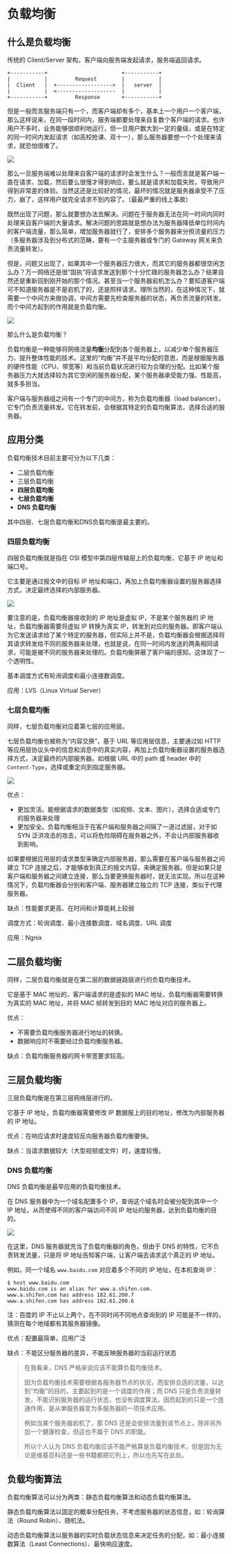 # 负载均衡

## 什么是负载均衡

传统的 Client/Server 架构，客户端向服务端发起请求，服务端返回请求。

```
+-----------+                        +-----------+
|           |         Request        |           |
|  Client   |  +------------------>  |   server  |
|           |  <-------------------  |           |
+-----------+         Response       +-----------+
```

但是一般而言服务端只有一个，而客户端却有多个，基本上一个用户一个客户端，那么这样说来，在同一段时间内，服务端都要处理来自复数个客户端的请求。也许用户不多时，业务能够很顺利地运行，但一旦用户数大到一定的量级，或是在特定的同一时间内发起请求（如高校抢课、双十一），那么服务器要想一个个处理来请求，就恐怕很难了。

![](../images/load_balance/client-server.png)



那么一旦服务端难以处理来自客户端的请求时会发生什么？一般而言就是客户端一直在请求、加载，然后要么很慢才得到响应，要么就是请求和加载失败，导致用户得到非常差的体验。当然这还是比较好的情况，最坏的情况就是服务器承受不了压力，崩了，这样用户就完全请求不到内容了。（最最严重的线上事故）

既然出现了问题，那么就要想办法去解决。问题在于服务器无法在同一时间内同时处理来自客户端的大量请求。解决问题的思路就是想办法为服务器降低单位时间内的客户端流量，那么简单，增加服务器就行了，安排多个服务器来分担流量的压力（多服务器涉及到分布式的范畴，要有一个主服务器或专门的 Gateway 网关来负责流量转发）。

但是，问题又出现了，如果其中一个服务器压力很大，而其它的服务器都很空闲怎么办？万一网络还是很“固执”将请求发送到那个十分忙碌的服务器怎么办？结果自然还是重新回到刚开始的那个情况。甚至当一个服务器宕机怎么办？要知道客户端可不知道服务器是不是宕机了的，还是照样请求。理所当然的，在这种情况下，就需要一个中间方来做协调，中间方需要先检查服务器的状态，再负责流量的转发。而个中间方起到的作用就是负载均衡。

![](../images/load_balance/load_balance.png)

那么什么是负载均衡？

负载均衡是一种能够将网络流量**均衡**分配到各个服务器上，以减少单个服务器压力、提升整体性能的技术。这里的“均衡”并不是平均分配的意思，而是根据服务器的硬件性能（CPU、带宽等）和当前负载状况进行较为合理的分配。比如某个服务器压力大就选择较为其它空闲的服务器分配，某个服务器承受能力强、性能高，就多多担当。

客户端与服务器组之间有一个专门的中间方，称为负载均衡器（load balancer），它专门负责流量转发。它在转发前，会根据其特定的负载均衡算法，选择合适的服务器。

## 应用分类

负载均衡技术目前主要可分为以下几类：

+   二层负载均衡
+   三层负载均衡
+   **四层负载均衡**
+   **七层负载均衡**
+   **DNS 负载均衡**

其中四层、七层负载均衡和DNS负载均衡是最主要的。

### 四层负载均衡

四层负载均衡就是指在 OSI 模型中第四层传输层上的负载均衡，它基于 IP 地址和端口号。

它主要是通过报文中的目标 IP 地址和端口，再加上负载均衡器设置的服务器选择方式，决定最终选择的内部服务器。

![](../images/load_balance/load_balance_layer4.png)

要注意的是，负载均衡器接收到的 IP 地址是虚拟 IP，不是某个服务器的 IP 地址，负载均衡器需要将虚拟 IP 转换为真实 IP，转发到对应的服务器。即客户端认为它发送请求给了某个特定的服务器，但实际上并不是，负载均衡器会根据选择将其请求转发给不同的服务器来处理，也就是说，在同一时间内发送的两条相同请求，可能是被不同的服务器来处理的。负载均衡屏蔽了客户端的感知，这体现了一个透明性。

基本调度方式有轮询调度和最小连接数调度。

应用：LVS（Linux Virtual Server）

### 七层负载均衡

同样，七层负载均衡对应着第七层的应用层。

七层负载均衡也被称为“内容交换”，基于 URL 等应用层信息，主要通过如 HTTP 等应用层协议头中的信息和消息中的真实内容，再加上负载均衡器设置的服务器选择方式，决定最终的内部服务器。如根据 URL 中的 path 或 header 中的 `Content-Type`，选择或重定向到指定服务器。

![](../images/load_balance/load_balance_layer7.png)

优点：

+   更加灵活。能根据请求的数据类型（如视频、文本、图片），选择合适或专门的服务器来处理
+   更加安全。负载均衡相当于在客户端和服务器之间隔了一道过滤层，对于如 SYN 泛洪攻击的攻击，可以将危险阻碍在服务器之外，不会让内部服务器收到影响。

如果要根据应用层的请求类型来确定内部服务器，那么需要在客户端与服务器之间建立 TCP 连接之后，才能够收到真正的报文内容，来确定服务器。但是如果只是客户端和服务器之间建立连接，那么当要更换服务器时，就无法实现。所以在这种情况下，负载均衡器会分别和客户端、服务器建立独立的 TCP 连接，类似于代理服务器。

缺点：性能要求更高、在时间和计算能耗上较弱

调度方式：轮询调度、最小连接数调度、域名调度、URL 调度

应用：Ngnix

## 二层负载均衡

同样，二层负载均衡就是在第二层的数据链路层进行的负载均衡技术。

它是基于 MAC 地址的，客户端请求的是虚拟的 MAC 地址，负载均衡器需要转换为真实的 MAC 地址，并将 MAC 帧转发到目的 MAC 地址对应的服务器上。

优点：

+   不需要负载均衡服务器进行地址的转换。
+   数据响应时不需要经过负载均衡服务器。

 缺点：负载均衡服务器的网卡带宽要求较高。

## 三层负载均衡

三层负载均衡是在第三层网络层进行的。

它基于 IP 地址，负载均衡器需要修改 IP 数据报上的目的地址，修改为内部服务器的 IP 地址。

优点：在响应请求时速度较反向服务器负载均衡要快。

缺点：当请求数据较大（大型视频或文件）时，速度较慢。

### DNS 负载均衡

DNS 负载均衡是最早应用的负载均衡技术。

在 DNS 服务器中为一个域名配置多个 IP，查询这个域名时会被分配到其中一个 IP 地址，从而使得不同的客户端访问不同 IP 地址的服务器，达到负载均衡的目的。

![](../images/load_balance/load_balance_DNS.png)

在这里，DNS 服务器就充当了负载均衡器的角色，但由于 DNS 的特性，它不负责转发流量，只是将 IP 地址告知客户端，让客户端去请求这个真正的 IP 地址。

例如，同一个域名 `www.baidu.com` 对应着多个不同的 IP 地址，在本机查询 IP：

```shell
$ host www.baidu.com
www.baidu.com is an alias for www.a.shifen.com.
www.a.shifen.com has address 182.61.200.7
www.a.shifen.com has address 182.61.200.6
```

注：百度的 IP 不止以上两个，在不同时间不同地点查询到的 IP 可能是不一样的，猜测在每个地域都有其服务器镜像。

优点：配置最简单，应用广泛

缺点：不能区分服务器的差异，不能反映服务器的当前运行状态



>   在我看来，DNS 严格来说应该不能算负载均衡技术。
>
>   因为负载均衡技术需要根据各服务器节点的状况，而安排合适的流量，以达到“均衡”的目的，主要起到的是一个调度的作用；而 DNS 只是负责流量转发，不能识别服务器的运行状态，也没有调度算法，因而起到的只是一个连通作用，是从单服务器变为多服务器的一项技术应用。
>
>   例如当某个服务器宕机了，那 DNS 还是会安排流量到该节点上，除非另外加一个健康检查，但这也不属于 DNS 的职能。
>
>   所以个人认为 DNS 负载均衡应该不能严格算是负载均衡技术，但是因为无论是维基百科还是一些书籍都把它列上，所以也先写在此处。



## 负载均衡算法

负载均衡算法可以分为两类：静态负载均衡算法和动态负载均衡算法。

静态负载均衡算法以固定的概率分配任务，不考虑服务器的状态信息，如：轮询算法（Round Robin）、随机法。

动态负载均衡算法以服务器的实时负载状态信息来决定任务的分配，如：最小连接数算法（Least Connections）、最快响应速度。



